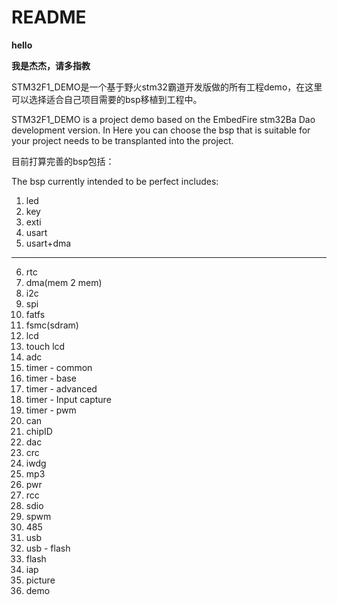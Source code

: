# README

> 
**hello**
> 
**我是杰杰，请多指教**

STM32F1_DEMO是一个基于野火stm32霸道开发版做的所有工程demo，在这里可以选择适合自己项目需要的bsp移植到工程中。

STM32F1_DEMO is a project demo based on the EmbedFire stm32Ba Dao development version. In Here you can choose the bsp that is suitable for your project needs to be transplanted into the project.

目前打算完善的bsp包括：

The bsp currently intended to be perfect includes:

1. led
2. key
3. exti
4. usart
5. usart+dma

---

6. rtc
7. dma(mem 2 mem)
8. i2c
9. spi
10. fatfs
11. fsmc(sdram)
12. lcd
13. touch lcd
14. adc
15. timer - common
16. timer - base
17. timer - advanced
18. timer - Input capture
19. timer - pwm
20. can
21. chipID
22. dac
23. crc
24. iwdg
25. mp3
26. pwr
27. rcc
28. sdio
29. spwm
30. 485
31. usb
32. usb - flash
33. flash
34. iap
35. picture
36. demo


